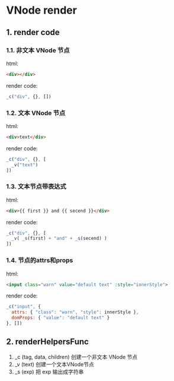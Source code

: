 # VNode render

## 1. render code

### 1.1. 非文本 VNode 节点

html:

```html
<div></div>
```

render code:

```javascript
_c("div", {}, [])
```

### 1.2. 文本 VNode 节点

html:

```html
<div>text</div>
```

render code:

```javascript
_c("div", {}, [
  _v("text")
])
```

### 1.3. 文本节点带表达式

html:

```html
<div>{{ first }} and {{ secend }}</div>
```

render code:

```javascript
_c("div", {}, [
  _v( _s(first) + "and" + _s(secend) )
])
```

### 1.4. 节点的attrs和props

html:

```html
<input class="warn" value="default text" :style="innerStyle">
```

render code:

```javascript
_c("input", {
  attrs: { "class": "warn", "style": innerStyle },
  domProps: { "value": "default text" }
}, [])
```

## 2. renderHelpersFunc

1. _c (tag, data, children)  创建一个非文本 VNode 节点
2. _v (text)  创建一个文本VNode节点
3. _s (exp)  把 exp 输出成字符串
